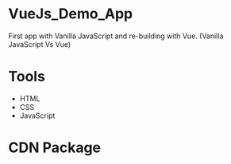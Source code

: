 # VueJs_Demo_App
First app with Vanilla JavaScript and re-building with Vue. (Vanilla JavaScript Vs Vue)

# Tools
* HTML
* CSS
* JavaScript

# CDN Package
<script src="https://unpkg.com/vue@next"></script>
